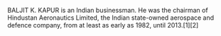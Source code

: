 BALJIT K. KAPUR is an Indian businessman. He was the chairman of Hindustan Aeronautics Limited, the Indian state-owned aerospace and defence company, from at least as early as 1982, until 2013.[1][2]
